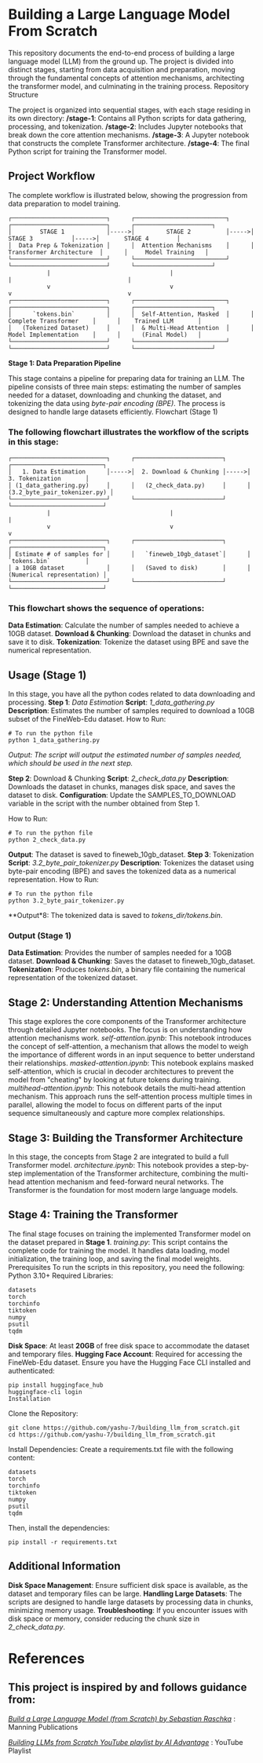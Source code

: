 # Building a Large Language Model From Scratch

This repository documents the end-to-end process of building a large language model (LLM) from the ground up. The project is divided into distinct stages, starting from data acquisition and preparation, moving through the fundamental concepts of attention mechanisms, architecting the transformer model, and culminating in the training process.
Repository Structure

The project is organized into sequential stages, with each stage residing in its own directory:
**/stage-1**: Contains all Python scripts for data gathering, processing, and tokenization.
**/stage-2**: Includes Jupyter notebooks that break down the core attention mechanisms.
**/stage-3**: A Jupyter notebook that constructs the complete Transformer architecture.
**/stage-4**: The final Python script for training the Transformer model.

## Project Workflow
The complete workflow is illustrated below, showing the progression from data preparation to model training.
```
┌───────────────────────────┐      ┌──────────────────────────┐      ┌───────────────────────────┐      ┌──────────────────────┐
│        STAGE 1            │----->│         STAGE 2          │----->│         STAGE 3           │----->│       STAGE 4        │
│  Data Prep & Tokenization │      │  Attention Mechanisms    │      │ Transformer Architecture  │      │     Model Training   │
└───────────────────────────┘      └──────────────────────────┘      └───────────────────────────┘      └──────────────────────┘
           |                                  |                                 |                                 |
           v                                  v                                 v                                 v
┌───────────────────────────┐      ┌──────────────────────────┐      ┌───────────────────────────┐      ┌──────────────────────┐
│      `tokens.bin`         │      │  Self-Attention, Masked  │      │   Complete Transformer    │      │    Trained LLM       │
│   (Tokenized Dataset)     │      │  & Multi-Head Attention  │      │   Model Implementation    │      │      (Final Model)   │
└───────────────────────────┘      └──────────────────────────┘      └───────────────────────────┘      └──────────────────────┘
```
**Stage 1: Data Preparation Pipeline**

This stage contains a pipeline for preparing data for training an LLM. The pipeline consists of three main steps: estimating the number of samples needed for a dataset, downloading and chunking the dataset, and tokenizing the data using *byte-pair encoding (BPE)*. The process is designed to handle large datasets efficiently.
Flowchart (Stage 1)
### The following flowchart illustrates the workflow of the scripts in this stage:
```
┌───────────────────────────┐      ┌─────────────────────────┐      ┌──────────────────────────┐
│   1. Data Estimation      │----->│  2. Download & Chunking │----->│    3. Tokenization       │
│ (1_data_gathering.py)     │      │   (2_check_data.py)     │      │ (3.2_byte_pair_tokenizer.py) │
└───────────────────────────┘      └─────────────────────────┘      └──────────────────────────┘
           |                                  |                                  |
           v                                  v                                  v
┌───────────────────────────┐      ┌─────────────────────────┐      ┌──────────────────────────┐
│ Estimate # of samples for │      │   `fineweb_10gb_dataset`│      │    `tokens.bin`          │
│ a 10GB dataset            │      │   (Saved to disk)       │      │ (Numerical representation) │
└───────────────────────────┘      └─────────────────────────┘      └──────────────────────────┘
```

### This flowchart shows the sequence of operations:
**Data Estimation**: Calculate the number of samples needed to achieve a 10GB dataset.
**Download & Chunking**: Download the dataset in chunks and save it to disk.
**Tokenization**: Tokenize the dataset using BPE and save the numerical representation.
## Usage (Stage 1)
In this stage, you have all the python codes related to data downloading and processing.
**Step 1**: *Data Estimation*
**Script**: *1_data_gathering.py*
**Description**: Estimates the number of samples required to download a 10GB subset of the FineWeb-Edu dataset.
How to Run:
```
# To run the python file
python 1_data_gathering.py
```
*Output: The script will output the estimated number of samples needed, which should be used in the next step.*

**Step 2**: Download & Chunking
**Script**: *2_check_data.py*
**Description**: Downloads the dataset in chunks, manages disk space, and saves the dataset to disk.
**Configuration**: Update the SAMPLES_TO_DOWNLOAD variable in the script with the number obtained from Step 1.

How to Run:
```
# To run the python file
python 2_check_data.py
```
**Output**: The dataset is saved to fineweb_10gb_dataset.
**Step 3**: Tokenization
**Script**: *3.2_byte_pair_tokenizer.py*
**Description**: Tokenizes the dataset using byte-pair encoding (BPE) and saves the tokenized data as a numerical representation.
How to Run:
```
# To run the python file
python 3.2_byte_pair_tokenizer.py
```
**Output*8: The tokenized data is saved to *tokens_dir/tokens.bin*.
### Output (Stage 1)
**Data Estimation**: Provides the number of samples needed for a 10GB dataset.
**Download & Chunking**: Saves the dataset to fineweb_10gb_dataset.
**Tokenization**: Produces *tokens.bin*, a binary file containing the numerical representation of the tokenized dataset.
## Stage 2: Understanding Attention Mechanisms

This stage explores the core components of the Transformer architecture through detailed Jupyter notebooks. The focus is on understanding how attention mechanisms work.
*self-attention.ipynb*: This notebook introduces the concept of self-attention, a mechanism that allows the model to weigh the importance of different words in an input sequence to better understand their relationships.
*masked-attention.ipynb*: This notebook explains masked self-attention, which is crucial in decoder architectures to prevent the model from "cheating" by looking at future tokens during training.
*multihead-attention.ipynb*: This notebook details the multi-head attention mechanism. This approach runs the self-attention process multiple times in parallel, allowing the model to focus on different parts of the input sequence simultaneously and capture more complex relationships.

## Stage 3: Building the Transformer Architecture
In this stage, the concepts from Stage 2 are integrated to build a full Transformer model.
*architecture.ipynb*: This notebook provides a step-by-step implementation of the Transformer architecture, combining the multi-head attention mechanism and feed-forward neural networks. The Transformer is the foundation for most modern large language models.
## Stage 4: Training the Transformer
The final stage focuses on training the implemented Transformer model on the dataset prepared in **Stage 1**.
*training.py*: This script contains the complete code for training the model. It handles data loading, model initialization, the training loop, and saving the final model weights.
Prerequisites
To run the scripts in this repository, you need the following:
Python 3.10+
Required Libraries:
```
datasets
torch
torchinfo
tiktoken
numpy
psutil
tqdm
```
**Disk Space**: At least **20GB** of free disk space to accommodate the dataset and temporary files.
**Hugging Face Account**: Required for accessing the FineWeb-Edu dataset. Ensure you have the Hugging Face CLI installed and authenticated:
```
pip install huggingface_hub
huggingface-cli login
Installation
```
Clone the Repository:
```
git clone https://github.com/yashu-7/building_llm_from_scratch.git
cd https://github.com/yashu-7/building_llm_from_scratch.git
```
Install Dependencies:
Create a requirements.txt file with the following content:
```
datasets
torch
torchinfo
tiktoken
numpy
psutil
tqdm
```
Then, install the dependencies:
```
pip install -r requirements.txt
```
## Additional Information
**Disk Space Management**: Ensure sufficient disk space is available, as the dataset and temporary files can be large.
**Handling Large Datasets**: The scripts are designed to handle large datasets by processing data in chunks, minimizing memory usage.
**Troubleshooting**: If you encounter issues with disk space or memory, consider reducing the chunk size in *2_check_data.py*.

# References

## This project is inspired by and follows guidance from:

*[Build a Large Language Model (from Scratch) by Sebastian Raschka](https://www.google.com/url?sa=E&q=https%3A%2F%2Fwww.manning.com%2Fbooks%2Fbuild-a-large-language-model-from-scratch%3Fa_aid%3Draschka%26a_bid%3D4c2437a0%26chan%3Dmm_github)* : Manning Publications

*[Building LLMs from Scratch YouTube playlist by AI Advantage](https://www.youtube.com/playlist?list=PLPTV0NXA_ZSgsLAr8YCgCwhPIJNNtexWu)* : YouTube Playlist
